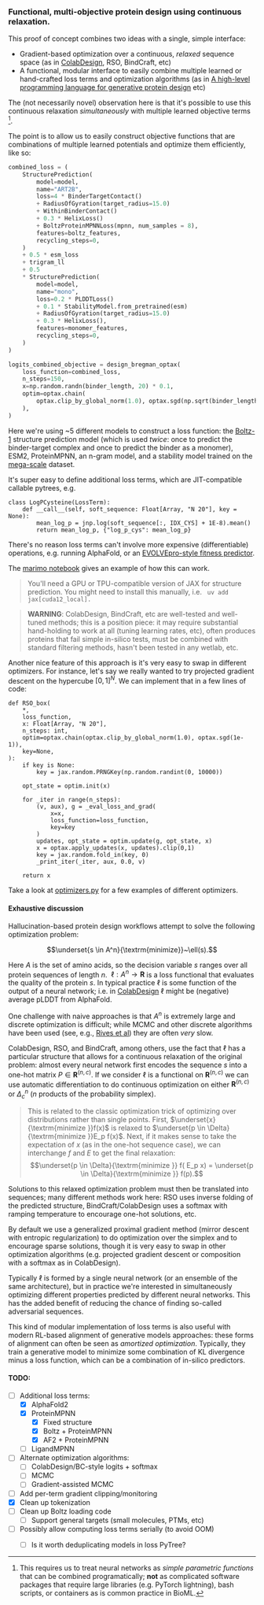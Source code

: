 ### Functional, multi-objective protein design using continuous relaxation.

This proof of concept combines two ideas with a single, simple interface:

- Gradient-based optimization over a continuous, _relaxed_ sequence space (as in [ColabDesign](https://github.com/sokrypton/ColabDesign), RSO, BindCraft, etc)
- A functional, modular interface to easily combine multiple learned or hand-crafted loss terms and optimization algorithms (as in [A high-level programming language for generative protein design](https://www.biorxiv.org/content/10.1101/2022.12.21.521526v1.full.pdf) etc)

The (not necessarily novel) observation here is that it's possible to use this continuous relaxation _simultaneously_ with multiple learned objective terms [^1]. 

The point is to allow us to easily construct objective functions that are combinations of multiple learned potentials and optimize them efficiently, like so:

```python
combined_loss = (
    StructurePrediction(
        model=model,
        name="ART2B",
        loss=4 * BinderTargetContact()
        + RadiusOfGyration(target_radius=15.0)
        + WithinBinderContact()
        + 0.3 * HelixLoss()
        + BoltzProteinMPNNLoss(mpnn, num_samples = 8),
        features=boltz_features,
        recycling_steps=0,
    )
    + 0.5 * esm_loss
    + trigram_ll
    + 0.5
    * StructurePrediction(
        model=model,
        name="mono",
        loss=0.2 * PLDDTLoss()
        + 0.1 * StabilityModel.from_pretrained(esm)
        + RadiusOfGyration(target_radius=15.0)
        + 0.3 * HelixLoss(),
        features=monomer_features,
        recycling_steps=0,
    )
)

logits_combined_objective = design_bregman_optax(
    loss_function=combined_loss,
    n_steps=150,
    x=np.random.randn(binder_length, 20) * 0.1,
    optim=optax.chain(
        optax.clip_by_global_norm(1.0), optax.sgd(np.sqrt(binder_length))
    ),
)

```

Here we're using ~5 different models to construct a loss function: the [Boltz-1](https://github.com/jwohlwend/boltz) structure prediction model (which is used _twice_: once to predict the binder-target complex and once to predict the binder as a monomer), ESM2, ProteinMPNN, an n-gram model, and a stability model trained on the [mega-scale](https://www.nature.com/articles/s41586-023-06328-6) dataset. 

It's super easy to define additional loss terms, which are JIT-compatible callable pytrees, e.g. 

```
class LogPCysteine(LossTerm):
    def __call__(self, soft_sequence: Float[Array, "N 20"], key = None):
        mean_log_p = jnp.log(soft_sequence[:, IDX_CYS] + 1E-8).mean()
        return mean_log_p, {"log_p_cys": mean_log_p}

```

There's no reason loss terms can't involve more expensive (differentiable) operations, e.g. running AlphaFold, or an [EVOLVEpro-style fitness predictor](https://www.science.org/doi/10.1126/science.adr6006).

The [marimo notebook](example_notebook.py) gives an example of how this can work.

> You'll need a GPU or TPU-compatible version of JAX for structure prediction. You might need to install this manually, i.e. ` uv add jax[cuda12_local].`

> **WARNING**: ColabDesign, BindCraft, etc are well-tested and well-tuned methods; this is a position piece: it may require substantial hand-holding to work at all (tuning learning rates, etc), often produces proteins that fail simple in-silico tests, must be combined with standard filtering methods, hasn't been tested in any wetlab, etc.

Another nice feature of this approach is it's very easy to swap in different optimizers. For instance, let's say we really wanted to try projected gradient descent on the hypercube $[0,1]^N$. We can implement that in a few lines of code:

```
def RSO_box(
    *,
    loss_function,
    x: Float[Array, "N 20"],
    n_steps: int,
    optim=optax.chain(optax.clip_by_global_norm(1.0), optax.sgd(1e-1)),
    key=None,
):
    if key is None:
        key = jax.random.PRNGKey(np.random.randint(0, 10000))

    opt_state = optim.init(x)
    
    for _iter in range(n_steps):
        (v, aux), g = _eval_loss_and_grad(
            x=x,
            loss_function=loss_function,
            key=key
        )
        updates, opt_state = optim.update(g, opt_state, x)
        x = optax.apply_updates(x, updates).clip(0,1)
        key = jax.random.fold_in(key, 0)
        _print_iter(_iter, aux, 0.0, v)

    return x
```

Take a look at [optimizers.py](src/boltz_binder_design/optimizers.py) for a few examples of different optimizers.

#### Exhaustive discussion

Hallucination-based protein design workflows attempt to solve the following optimization problem:

$$\underset{s \in A^n}{\textrm{minimize}}~\ell(s).$$

Here $A$ is the set of amino acids, so the decision variable $s$ ranges over all protein sequences of length $n$. $~\ell: A^n \rightarrow \mathbf{R}$ is a loss functional that evaluates the quality of the protein $s$. In typical practice $\ell$ is some function of the output of a neural network; i.e. in [ColabDesign](https://github.com/sokrypton/ColabDesign) $\ell$ might be (negative) average pLDDT from AlphaFold. 

One challenge with naive approaches is that $A^n$ is extremely large and discrete optimization is difficult; while MCMC and other discrete algorithms have been used (see, e.g., [Rives et al](https://www.biorxiv.org/content/10.1101/2022.12.21.521526v1.full.pdf)) they are often *very* slow. 

ColabDesign, RSO, and BindCraft, among others, use the fact that $\ell$ has a particular structure that allows for a continuous relaxation of the original problem: almost every neural network first encodes the sequence $s$ into a one-hot matrix $P \in \mathbf{R}^{(n, c)}$. If we consider $\ell$ is a functional on $\mathbf{R}^{(n, c)}$ we can use automatic differentiation to do continuous optimization on either $\mathbf{R}^{(n, c)}$ or $\Delta_c^n$ ($n$ products of the probability simplex). 

> This is related to the classic optimization trick of optimizing over distributions rather than single points. First, $\underset{x}{\textrm{minimize }}f(x)$ is relaxed to $\underset{p \in \Delta}{\textrm{minimize }}E_p f(x)$. Next, if it makes sense to take the expectation of $x$ (as in the one-hot sequence case), we can interchange $f$ and $E$ to get the final relaxation: $$\underset{p \in \Delta}{\textrm{minimize }} f( E_p x) = \underset{p \in \Delta}{\textrm{minimize }} f(p).$$


Solutions to this relaxed optimization problem must then be translated into sequences; many different methods work here: RSO uses inverse folding of the predicted structure, BindCraft/ColabDesign uses a softmax with ramping temperature to encourage one-hot solutions, etc. 

By default we use a generalized proximal gradient method (mirror descent with entropic regularization) to do optimization over the simplex and to encourage sparse solutions, though it is very easy to swap in other optimization algorithms (e.g. projected gradient descent or composition with a softmax as in ColabDesign). 

Typically $\ell$ is formed by a single neural network (or an ensemble of the same architecture), but in practice we're interested in simultaneously optimizing different properties predicted by different neural networks. This has the added benefit of reducing the chance of finding so-called adversarial sequences. 

This kind of modular implementation of loss terms is also useful with modern RL-based alignment of generative models approaches: these forms of alignment can often be seen as _amortized optimization_. Typically, they train a generative model to minimize some combination of KL divergence minus a loss function, which can be a combination of in-silico predictors.

[^1]: This requires us to treat neural networks as _simple parametric functions_ that can be combined programatically; **not** as complicated software packages that require large libraries (e.g. PyTorch lightning), bash scripts, or containers as is common practice in BioML. 


#### TODO:
- [ ] Additional loss terms:
    - [X] AlphaFold2
    - [X] ProteinMPNN
        - [X] Fixed structure
        - [X] Boltz + ProteinMPNN
        - [X] AF2 + ProteinMPNN
    - [ ] LigandMPNN
- [ ] Alternate optimization algorithms:
    - [ ] ColabDesign/BC-style logits + softmax
    - [ ] MCMC
    - [ ] Gradient-assisted MCMC
- [ ] Add per-term gradient clipping/monitoring
- [X] Clean up tokenization
- [ ] Clean up Boltz loading code
    - [ ] Support general targets (small molecules, PTMs, etc)
- [ ] Possibly allow computing loss terms serially (to avoid OOM)
    - [ ] Is it worth deduplicating models in loss PyTree?

